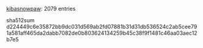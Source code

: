 [kibasnowpaw](https://github.com/kibasnowpaw): 2079 entries

sha512sum d224449c6e35872bb9dc031d569ab2fd07881b31d31db536524c2ab5cee791a581aff465da2dabb7082de0b803624134259b45c38f9f1481c46aa03aec12b7e5
